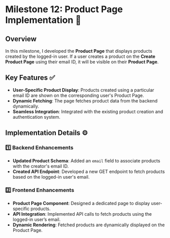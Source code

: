 # Milestone 12: Product Page Implementation 🚀

## Overview
In this milestone, I developed the **Product Page** that displays products created by the logged-in user. If a user creates a product on the **Create Product Page** using their email ID, it will be visible on their **Product Page**.

## Key Features ✅
- **User-Specific Product Display**: Products created using a particular email ID are shown on the corresponding user's Product Page.
- **Dynamic Fetching**: The page fetches product data from the backend dynamically.
- **Seamless Integration**: Integrated with the existing product creation and authentication system.

## Implementation Details ⚙️
### 1️⃣ Backend Enhancements
- **Updated Product Schema**: Added an `email` field to associate products with the creator's email ID.
- **Created API Endpoint**: Developed a new GET endpoint to fetch products based on the logged-in user's email.

### 2️⃣ Frontend Enhancements
- **Product Page Component**: Designed a dedicated page to display user-specific products.
- **API Integration**: Implemented API calls to fetch products using the logged-in user’s email.
- **Dynamic Rendering**: Fetched products are dynamically displayed on the Product Page.

